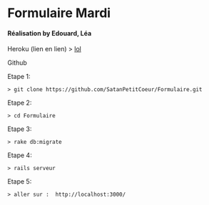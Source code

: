 <h1>Formulaire Mardi</h1>
<h4>Réalisation by Edouard, Léa</h4>

Heroku (lien en lien)
    >  <a href="https://formthp.herokuapp.com/">lol</a>

Github

Etape 1:   

    > git clone https://github.com/SatanPetitCoeur/Formulaire.git

Etape 2: 

    > cd Formulaire
    
Etape 3:

    > rake db:migrate 
     
Etape 4:

    > rails serveur
   
Etape 5:  

    > aller sur :  http://localhost:3000/
